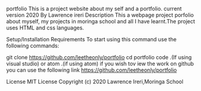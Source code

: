 portfolio
This is a project website about my self and a portfolio. current version 2020
By Lawrence ireri
Description
This a webpage project porfolio about myself, my projects in moringa school and all I have learnt.The project uses HTML and css languages.

Setup/Installation Requirements
To start using this command use the following commands:

git clone https://github.com/leetheonly/portfolio
cd portfolio
code .(If using visual studio) or atom .(if using atom)
if you wish tov iew the work on github you can use the following link https://github.com/leetheonly/portfolio

License
MIT License Copyright (c) 2020 Lawrence Ireri,Moringa School